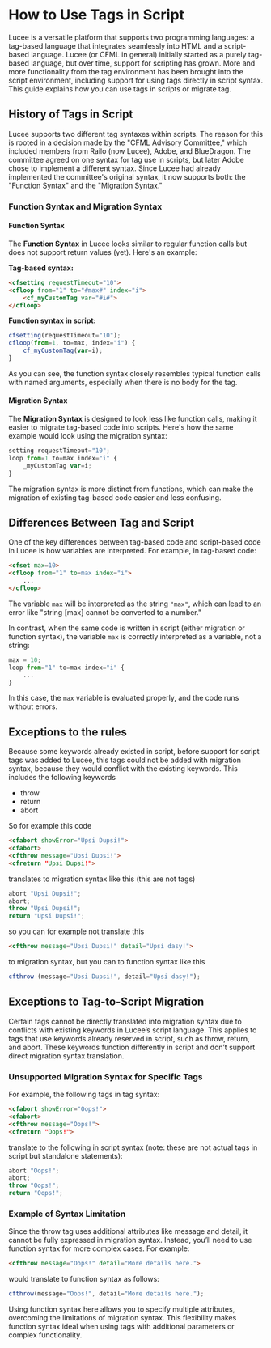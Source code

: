 
<!--
{
  "title": "Tag Syntax",
  "id": "tag-syntax",
  "categories": [
    "scopes",
    "thread"
  ],
  "description": "How to use tags in script",
  "keywords": [
    "Syntax",
    "tag",
    "function",
    "Script"
    "throw"
    "abort"
    "return"
  ]
}
-->

# How to Use Tags in Script

Lucee is a versatile platform that supports two programming languages: a tag-based language that integrates seamlessly into HTML and a script-based language. 
Lucee (or CFML in general) initially started as a purely tag-based language, but over time, support for scripting has grown. 
More and more functionality from the tag environment has been brought into the script environment, including support for using tags directly in script syntax. 
This guide explains how you can use tags in scripts or migrate tag.

## History of Tags in Script

Lucee supports two different tag syntaxes within scripts. The reason for this is rooted in a decision made by the "CFML Advisory Committee," which included members from Railo (now Lucee), Adobe, and BlueDragon. 
The committee agreed on one syntax for tag use in scripts, but later Adobe chose to implement a different syntax. Since Lucee had already implemented the committee's original syntax, 
it now supports both: the "Function Syntax" and the "Migration Syntax."

### Function Syntax and Migration Syntax

#### Function Syntax

The **Function Syntax** in Lucee looks similar to regular function calls but does not support return values (yet). Here's an example:

**Tag-based syntax:**

```html
<cfsetting requestTimeout="10">
<cfloop from="1" to="#max#" index="i">
    <cf_myCustomTag var="#i#">
</cfloop>
```

**Function syntax in script:**

```javascript
cfsetting(requestTimeout="10");
cfloop(from=1, to=max, index="i") {
    cf_myCustomTag(var=i);
}
```

As you can see, the function syntax closely resembles typical function calls with named arguments, especially when there is no body for the tag.

#### Migration Syntax

The **Migration Syntax** is designed to look less like function calls, making it easier to migrate tag-based code into scripts. Here's how the same example would look using the migration syntax:

```javascript
setting requestTimeout="10";
loop from=1 to=max index="i" {
    _myCustomTag var=i;
}
```

The migration syntax is more distinct from functions, which can make the migration of existing tag-based code easier and less confusing.

## Differences Between Tag and Script

One of the key differences between tag-based code and script-based code in Lucee is how variables are interpreted. For example, in tag-based code:

```html
<cfset max=10>
<cfloop from="1" to=max index="i">
    ...
</cfloop>
```

The variable `max` will be interpreted as the string `"max"`, which can lead to an error like "string [max] cannot be converted to a number."

In contrast, when the same code is written in script (either migration or function syntax), the variable `max` is correctly interpreted as a variable, not a string:

```javascript
max = 10;
loop from="1" to=max index="i" {
    ...
}
```

In this case, the `max` variable is evaluated properly, and the code runs without errors.

## Exceptions to the rules

Because some keywords already existed in script, before support for script tags was added to Lucee, this tags could not be added with migration syntax, because they would conflict with the existing keywords.
This includes the following keywords
- throw
- return 
- abort

So for example this code
```html
<cfabort showError="Upsi Dupsi!">
<cfabort>
<cfthrow message="Upsi Dupsi!">
<cfreturn "Upsi Dupsi!">
```

translates to migration syntax like this (this are not tags)
```javascript
abort "Upsi Dupsi!";
abort;
throw "Upsi Dupsi!";
return "Upsi Dupsi!";
```
so you can for example not translate this
```html
<cfthrow message="Upsi Dupsi!" detail="Upsi dasy!">
```

to migration syntax, but you can to function syntax like this
```javascript
cfthrow (message="Upsi Dupsi!", detail="Upsi dasy!");
```


## Exceptions to Tag-to-Script Migration
Certain tags cannot be directly translated into migration syntax due to conflicts with existing keywords in Lucee’s script language. This applies to tags that use keywords already reserved in script, such as throw, return, and abort. These keywords function differently in script and don’t support direct migration syntax translation.

### Unsupported Migration Syntax for Specific Tags
For example, the following tags in tag syntax:

```html
<cfabort showError="Oops!">
<cfabort>
<cfthrow message="Oops!">
<cfreturn "Oops!">
```
translate to the following in script syntax (note: these are not actual tags in script but standalone statements):

```javascript
abort "Oops!";
abort;
throw "Oops!";
return "Oops!";
```
### Example of Syntax Limitation
Since the throw tag uses additional attributes like message and detail, it cannot be fully expressed in migration syntax. Instead, you’ll need to use function syntax for more complex cases. For example:

```html
<cfthrow message="Oops!" detail="More details here.">
```
would translate to function syntax as follows:

```javascript
cfthrow(message="Oops!", detail="More details here.");
```
Using function syntax here allows you to specify multiple attributes, overcoming the limitations of migration syntax. This flexibility makes function syntax ideal when using tags with additional parameters or complex functionality.
